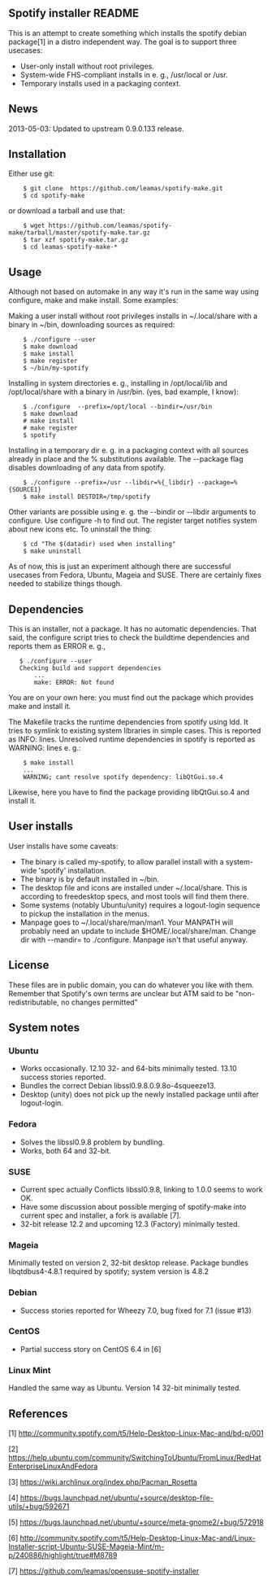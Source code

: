 ## Spotify installer README

This is an attempt to create something which installs the spotify
debian package[1] in a distro independent way. The goal is to support
three usecases:

  - User-only install without root privileges.
  - System-wide FHS-compliant installs in e. g., /usr/local or /usr.
  - Temporary installs used in a packaging context.

## News

2013-05-03: Updated to upstream 0.9.0.133 release.

## Installation

Either use git:
```
    $ git clone  https://github.com/leamas/spotify-make.git
    $ cd spotify-make
```
or download a tarball and use that:
```
    $ wget https://github.com/leamas/spotify-make/tarball/master/spotify-make.tar.gz
    $ tar xzf spotify-make.tar.gz
    $ cd leamas-spotify-make-*
```

## Usage

Although not based on automake in any way it's run in the same way
using configure, make and make install. Some examples:

Making a user install without root privileges installs in
~/.local/share with a binary in ~/bin, downloading sources
as required:
```
    $ ./configure --user
    $ make download
    $ make install
    $ make register
    $ ~/bin/my-spotify
```
Installing in system directories e. g., installing in /opt/local/lib and
/opt/local/share with a binary in /usr/bin. (yes, bad example, I know):
```
    $ ./configure  --prefix=/opt/local --bindir=/usr/bin
    $ make download
    # make install
    # make register
    $ spotify
```
Installing in a temporary dir e. g. in a packaging context with all
sources already in place and the % substitutions available. The
--package flag disables downloading of any data from spotify.
```
    $ ./configure --prefix=/usr --libdir=%{_libdir} --package=%{SOURCE1}
    $ make install DESTDIR=/tmp/spotify
```
Other variants are possible using e. g. the --bindir or --libdir
arguments to configure. Use configure -h to find out. The register
target notifies system about new icons etc. To uninstall the thing:
```
    $ cd "The $(datadir) used when installing"
    $ make uninstall
```
As of now, this is just an experiment although there are successful usecases
from Fedora, Ubuntu, Mageia and SUSE. There are certainly fixes needed to
stabilize things though.

## Dependencies

This is an installer, not a package. It has no automatic dependencies.
That said, the configure script tries to check the buildtime dependencies
and reports them as ERROR e. g.,
```
   $ ./configure --user
   Checking build and support dependencies
       ...
       make: ERROR: Not found
```
You are on your own here: you must find out the package which provides
make and install it.

The Makefile tracks the runtime dependencies from spotify using ldd. It
tries to symlink to existing system libraries in simple cases. This is
reported as INFO: lines. Unresolved runtime dependencies in spotify is
reported as WARNING: lines e. g.:
```
    $ make install
    ...
    WARNING; cant resolve spotify dependency: libQtGui.so.4
```
Likewise, here you have to find the package providing libQtGui.so.4
and install it.

## User installs

User installs have some caveats:

- The binary is called my-spotify, to allow parallel install with a
  system-wide 'spotify' installation.
- The binary is by default installed in ~/bin.
- The desktop file  and icons are installed under ~/.local/share. This is
  according to freedesktop specs, and most tools will find them there.
- Some systems (notably Ubuntu/unity) requires a logout-login sequence to
  pickup the installation in the menus.
- Manpage goes to ~/.local/share/man/man1. Your MANPATH will probably need
  an update to include  $HOME/.local/share/man. Change dir with --mandir=
  to ./configure. Manpage isn't that useful anyway.

## License

These files are in public domain, you can do whatever you like with them.
Remember that Spotify's own terms are unclear but ATM said to be
"non-redistributable, no changes permitted"

## System notes

### Ubuntu
- Works occasionally. 12.10 32- and 64-bits minimally tested.
  13.10 success stories reported.
- Bundles the correct Debian libssl0.9.8.0.9.8o-4squeeze13.
- Desktop (unity) does not pick up the newly installed package until
  after logout-login.

### Fedora
- Solves the libssl0.9.8 problem by bundling.
- Works, both 64 and 32-bit.

### SUSE
- Current spec actually Conflicts libssl0.9.8, linking to 1.0.0 seems
  to work OK.
- Have some discussion about possible merging of spotify-make into current spec
  and installer, a fork is available [7].
- 32-bit release 12.2 and upcoming 12.3 (Factory) minimally tested.

### Mageia
Minimally tested on version 2, 32-bit desktop release. Package bundles
libqtdbus4-4.8.1 required by spotify; system version is 4.8.2

### Debian
- Success stories reported for Wheezy 7.0, bug fixed for 7.1 (issue #13)

### CentOS
- Partial success story on CentOS 6.4 in [6]

### Linux Mint
Handled the same way as Ubuntu. Version 14 32-bit minimally tested.

## References

[1] http://community.spotify.com/t5/Help-Desktop-Linux-Mac-and/bd-p/001

[2] https://help.ubuntu.com/community/SwitchingToUbuntu/FromLinux/RedHatEnterpriseLinuxAndFedora

[3] https://wiki.archlinux.org/index.php/Pacman_Rosetta

[4] https://bugs.launchpad.net/ubuntu/+source/desktop-file-utils/+bug/592671

[5] https://bugs.launchpad.net/ubuntu/+source/meta-gnome2/+bug/572918

[6] http://community.spotify.com/t5/Help-Desktop-Linux-Mac-and/Linux-Installer-script-Ubuntu-SUSE-Mageia-Mint/m-p/240886/highlight/true#M8789

[7] https://github.com/leamas/opensuse-spotify-installer
